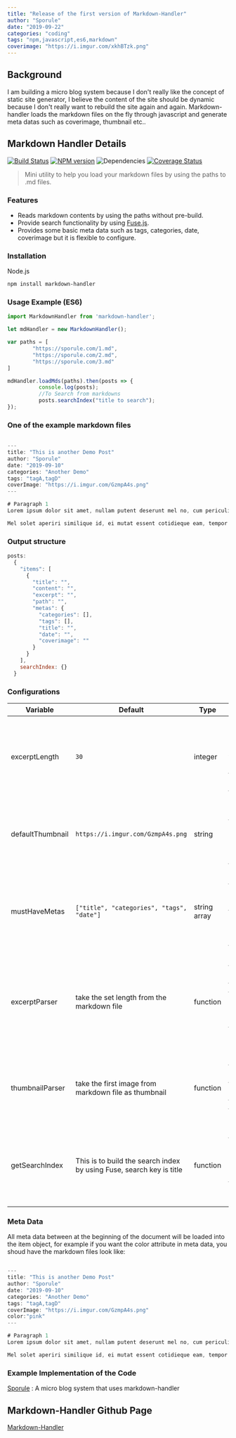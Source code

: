 ```yaml
---
title: "Release of the first version of Markdown-Handler"
author: "Sporule"
date: "2019-09-22"
categories: "coding"
tags: "npm,javascript,es6,markdown"
coverimage: "https://i.imgur.com/xkhBTzk.png"
---
```


## Background

I am building a micro blog system because I don't really like the concept of static site generator, I believe the content of the site should be dynamic because I don't really want to rebuild the site again and again.
Markdown-handler loads the markdown files on the fly through javascript and generate meta datas such as coverimage, thumbnail etc..

## Markdown Handler Details

[![Build Status](https://travis-ci.org/sporule/markdown-handler.svg?branch=master)](https://travis-ci.org/sporule/markdown-handler)
[![NPM version](https://img.shields.io/npm/v/markdown-handler.svg?style=flat)](https://www.npmjs.org/package/markdown-handler)
![Dependencies](https://img.shields.io/david/sporule/markdown-handler)
[![Coverage Status](https://coveralls.io/repos/github/sporule/markdown-handler/badge.svg?branch=master)](https://coveralls.io/github/sporule/markdown-handler?branch=master)

> Mini utility to help you load your markdown files by using the paths to .md files.

### Features

- Reads markdown contents by using the paths without pre-build.
- Provide  search functionality by using [Fuse.js](https://fusejs.io/).
- Provides some basic meta data such as tags, categories, date, coverimage but it is flexible to configure.

### Installation

Node.js

```bash
npm install markdown-handler
```

### Usage Example (ES6)

```javascript
import MarkdownHandler from 'markdown-handler';

let mdHandler = new MarkdownHandler();

var paths = [
        "https://sporule.com/1.md",
        "https://sporule.com/2.md",
        "https://sporule.com/3.md"
]

mdHandler.loadMds(paths).then(posts => {
          console.log(posts);
          //To Search from markdowns
          posts.searchIndex("title to search");
});


```

### One of the example markdown files

```javascript

---
title: "This is another Demo Post" 
author: "Sporule"
date: "2019-09-10"
categories: "Another Demo"
tags: "tagA,tagD"
coverImage: "https://i.imgur.com/GzmpA4s.png"
---

# Paragraph 1
Lorem ipsum dolor sit amet, nullam putent deserunt mel no, cum periculis intellegebat ne. Noluisse voluptatibus id sed, iudico essent ius et. In mutat mucius probatus eum. Has cu iusto audiam quaeque. Ad idque essent mei.

Mel solet aperiri similique id, ei mutat essent cotidieque eam, tempor ancillae pri te. Est at utroque explicari, eam comprehensam mediocritatem eu. Duis quodsi commune id cum, et eum noluisse consequuntur. Tation nullam conclusionemque mel in, nec volutpat splendide ad, nec ne persecuti intellegebat. Sed antiopam maiestatis rationibus no. Vocibus appetere mea an, no vix habeo dicant probatus.

```

### Output structure

```javascript
posts:
  {
    "items": [
      {
        "title": "",
        "content": "",
        "excerpt": "",
        "path": "",
        "metas": {
          "categories": [],
          "tags": [],
          "title": "",
          "date": "",
          "coverimage": ""
        }
      }
    ],
    searchIndex: {}
  }
```

### Configurations

| Variable         | Default                                                              | Type         | Note                                                                                   |
| ---------------- | -------------------------------------------------------------------- | ------------ | -------------------------------------------------------------------------------------- |
| excerptLength    | `30`                                                                 | integer      | The length of excerpt, excerpt will be generated from the markdown files               |
| defaultThumbnail | `https://i.imgur.com/GzmpA4s.png`                                    | string       | The default thumbnail if there is no image in markdown file                            |
| mustHaveMetas    | `["title", "categories", "tags", "date"]`                            | string array | This are the must have metas at the beginning of the markdown file                     |
| excerptParser    | take the set length from the markdown file                           | function     | Input is the markdown file and the length of the excerpt, output is the excerpt string |
| thumbnailParser  | take the first image from markdown file as thumbnail                 | function     | Input is the markdown file, output is the thumbnail string                             |
| getSearchIndex   | This is to build the search index by using Fuse, search key is title | function     | Input is the post processed markdown items, output is the fuse search object           |

### Meta Data

All meta data between at the beginning of the document will be loaded into the item object, for example if you want the color attribute in meta data, you shoud have the markdown files look like:

```javascript

---
title: "This is another Demo Post" 
author: "Sporule"
date: "2019-09-10"
categories: "Another Demo"
tags: "tagA,tagD"
coverImage: "https://i.imgur.com/GzmpA4s.png"
color:"pink"
---

# Paragraph 1
Lorem ipsum dolor sit amet, nullam putent deserunt mel no, cum periculis intellegebat ne. Noluisse voluptatibus id sed, iudico essent ius et. In mutat mucius probatus eum. Has cu iusto audiam quaeque. Ad idque essent mei.

Mel solet aperiri similique id, ei mutat essent cotidieque eam, tempor ancillae pri te. Est at utroque explicari, eam comprehensam mediocritatem eu. Duis quodsi commune id cum, et eum noluisse consequuntur. Tation nullam conclusionemque mel in, nec volutpat splendide ad, nec ne persecuti intellegebat. Sed antiopam maiestatis rationibus no. Vocibus appetere mea an, no vix habeo dicant probatus.

```

### Example Implementation of the Code

[Sporule](https://github.com/sporule/sporule) : A micro blog system that uses markdown-handler

## Markdown-Handler Github Page

[Markdown-Handler](https://github.com/sporule/markdown-handler)